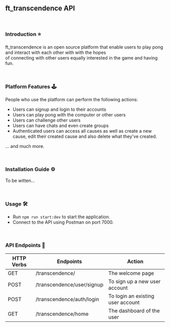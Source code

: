 ## ft_transcendence API

<br>

### Introduction ⭐

ft_transcendence is an open source platform that enable users to play pong and interact with each other with with the hopes \
of connecting with other users equally interested in the game and having fun.

<br>

### Platform Features 🕹️

People who use the platform can perform the following actions:

- Users can signup and login to their accounts
- Users can play pong with the computer or other users
- Users can challenge other users
- Users can have chats and even create groups
- Authenticated users can access all causes as well as create a new cause, edit their created cause and also
  delete what they've created.

... and much more.

<br>

### Installation Guide ⚙️

To be witten...

<br>

### Usage 🛠️

- Run `npm run start:dev` to start the application.
- Connect to the API using Postman on port 7000.

<br>

### API Endpoints 🔗

| HTTP Verbs | Endpoints                  | Action                            |
| ---------- | -------------------------- | --------------------------------- |
| GET        | /transcendence/            | The welcome page                  |
| POST       | /transcendence/user/signup | To sign up a new user account     |
| POST       | /transcendence/auth/login  | To login an existing user account |
| GET        | /transcendence/home        | The dashboard of the user         |
